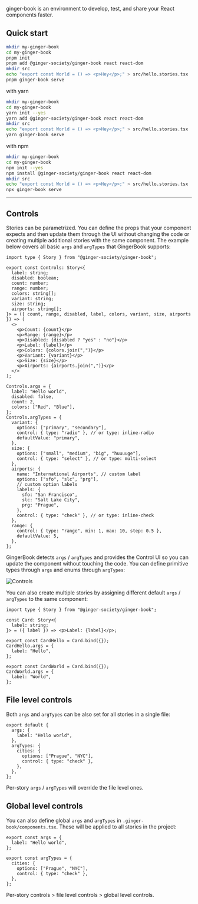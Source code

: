 ginger-book is an environment to develop, test, and share your React components faster.

## Quick start

```bash
mkdir my-ginger-book
cd my-ginger-book
pnpm init
pnpm add @ginger-society/ginger-book react react-dom
mkdir src
echo "export const World = () => <p>Hey</p>;" > src/hello.stories.tsx
pnpm ginger-book serve
```

with yarn

```bash
mkdir my-ginger-book
cd my-ginger-book
yarn init --yes
yarn add @ginger-society/ginger-book react react-dom
mkdir src
echo "export const World = () => <p>Hey</p>;" > src/hello.stories.tsx
yarn ginger-book serve
```

with npm

```bash
mkdir my-ginger-book
cd my-ginger-book
npm init --yes
npm install @ginger-society/ginger-book react react-dom
mkdir src
echo "export const World = () => <p>Hey</p>;" > src/hello.stories.tsx
npx ginger-book serve
```

---

## Controls

Stories can be parametrized. You can define the props that your component expects and then update them through the UI without changing the code or creating multiple additional stories with the same component. The example below covers all basic `args` and `argTypes` that GingerBook supports:

```tsx
import type { Story } from "@ginger-society/ginger-book";

export const Controls: Story<{
  label: string;
  disabled: boolean;
  count: number;
  range: number;
  colors: string[];
  variant: string;
  size: string;
  airports: string[];
}> = ({ count, range, disabled, label, colors, variant, size, airports }) => (
  <>
    <p>Count: {count}</p>
    <p>Range: {range}</p>
    <p>Disabled: {disabled ? "yes" : "no"}</p>
    <p>Label: {label}</p>
    <p>Colors: {colors.join(",")}</p>
    <p>Variant: {variant}</p>
    <p>Size: {size}</p>
    <p>Airports: {airports.join(",")}</p>
  </>
);

Controls.args = {
  label: "Hello world",
  disabled: false,
  count: 2,
  colors: ["Red", "Blue"],
};
Controls.argTypes = {
  variant: {
    options: ["primary", "secondary"],
    control: { type: "radio" }, // or type: inline-radio
    defaultValue: "primary",
  },
  size: {
    options: ["small", "medium", "big", "huuuuge"],
    control: { type: "select" }, // or type: multi-select
  },
  airports: {
    name: "International Airports", // custom label
    options: ["sfo", "slc", "prg"],
    // custom option labels
    labels: {
      sfo: "San Francisco",
      slc: "Salt Lake City",
      prg: "Prague",
    },
    control: { type: "check" }, // or type: inline-check
  },
  range: {
    control: { type: "range", min: 1, max: 10, step: 0.5 },
    defaultValue: 5,
  },
};
```

GingerBook detects `args` / `argTypes` and provides the Control UI so you can update the component without touching the code. You can define primitive types through `args` and enums through `argTypes`:

![Controls](./img/controls.png)

You can also create multiple stories by assigning different default `args` / `argTypes` to the same component:

```tsx
import type { Story } from "@ginger-society/ginger-book";

const Card: Story<{
  label: string;
}> = ({ label }) => <p>Label: {label}</p>;

export const CardHello = Card.bind({});
CardHello.args = {
  label: "Hello",
};

export const CardWorld = Card.bind({});
CardWorld.args = {
  label: "World",
};
```

## File level controls

Both `args` and `argTypes` can be also set for all stories in a single file:

```tsx
export default {
  args: {
    label: "Hello world",
  },
  argTypes: {
    cities: {
      options: ["Prague", "NYC"],
      control: { type: "check" },
    },
  },
};
```

Per-story `args` / `argTypes` will override the file level ones.

## Global level controls

You can also define global `args` and `argTypes` in `.ginger-book/components.tsx`. These will be applied to all stories in the project:

```tsx title=".ginger-book/components.tsx"
export const args = {
  label: "Hello world",
};

export const argTypes = {
  cities: {
    options: ["Prague", "NYC"],
    control: { type: "check" },
  },
};
```

Per-story controls > file level controls > global level controls.
